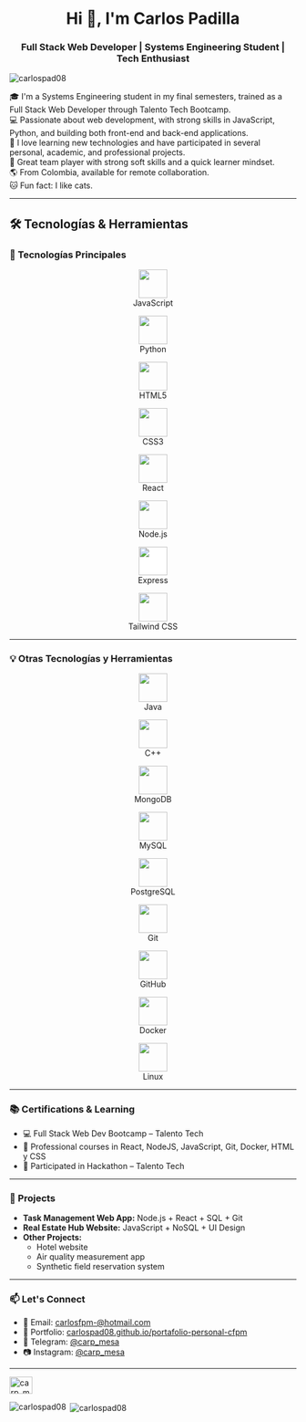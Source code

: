 <h1 align="center">Hi 👋, I'm Carlos Padilla</h1>
<h3 align="center">Full Stack Web Developer | Systems Engineering Student | Tech Enthusiast</h3>

<p align="left">
  <img src="https://komarev.com/ghpvc/?username=carlospad08&label=Profile%20views&color=0e75b6&style=flat" alt="carlospad08" />
</p>

🎓 I'm a Systems Engineering student in my final semesters, trained as a Full Stack Web Developer through Talento Tech Bootcamp.  
💻 Passionate about web development, with strong skills in JavaScript, Python, and building both front-end and back-end applications.  
🚀 I love learning new technologies and have participated in several personal, academic, and professional projects.  
🤝 Great team player with strong soft skills and a quick learner mindset.  
🌎 From Colombia, available for remote collaboration.  
🐱 Fun fact: I like cats.

---

## 🛠️ Tecnologías & Herramientas

### 🚀 Tecnologías Principales

<p align="center">
  <a href="#"><img src="https://cdn.jsdelivr.net/gh/devicons/devicon/icons/javascript/javascript-original.svg" width="50" /></a>
  <br>JavaScript
</p>
<p align="center">
  <a href="#"><img src="https://cdn.jsdelivr.net/gh/devicons/devicon/icons/python/python-original.svg" width="50" /></a>
  <br>Python
</p>
<p align="center">
  <a href="#"><img src="https://cdn.jsdelivr.net/gh/devicons/devicon/icons/html5/html5-original.svg" width="50" /></a>
  <br>HTML5
</p>
<p align="center">
  <a href="#"><img src="https://cdn.jsdelivr.net/gh/devicons/devicon/icons/css3/css3-original.svg" width="50" /></a>
  <br>CSS3
</p>
<p align="center">
  <a href="#"><img src="https://cdn.jsdelivr.net/gh/devicons/devicon/icons/react/react-original.svg" width="50" /></a>
  <br>React
</p>
<p align="center">
  <a href="#"><img src="https://cdn.jsdelivr.net/gh/devicons/devicon/icons/nodejs/nodejs-original.svg" width="50" /></a>
  <br>Node.js
</p>
<p align="center">
  <a href="#"><img src="https://cdn.jsdelivr.net/gh/devicons/devicon/icons/express/express-original.svg" width="50" style="background-color:white" /></a>
  <br>Express
</p>
<p align="center">
  <a href="#"><img src="https://www.vectorlogo.zone/logos/tailwindcss/tailwindcss-icon.svg" width="50" /></a>
  <br>Tailwind CSS
</p>

---

### 💡 Otras Tecnologías y Herramientas

<p align="center">
  <a href="#"><img src="https://cdn.jsdelivr.net/gh/devicons/devicon/icons/java/java-original.svg" width="50" /></a>
  <br>Java
</p>
<p align="center">
  <a href="#"><img src="https://cdn.jsdelivr.net/gh/devicons/devicon/icons/cplusplus/cplusplus-original.svg" width="50" /></a>
  <br>C++
</p>
<p align="center">
  <a href="#"><img src="https://cdn.jsdelivr.net/gh/devicons/devicon/icons/mongodb/mongodb-original.svg" width="50" /></a>
  <br>MongoDB
</p>
<p align="center">
  <a href="#"><img src="https://cdn.jsdelivr.net/gh/devicons/devicon/icons/mysql/mysql-original.svg" width="50" /></a>
  <br>MySQL
</p>
<p align="center">
  <a href="#"><img src="https://cdn.jsdelivr.net/gh/devicons/devicon/icons/postgresql/postgresql-original.svg" width="50" /></a>
  <br>PostgreSQL
</p>
<p align="center">
  <a href="#"><img src="https://cdn.jsdelivr.net/gh/devicons/devicon/icons/git/git-original.svg" width="50" /></a>
  <br>Git
</p>
<p align="center">
  <a href="#"><img src="https://cdn.jsdelivr.net/gh/devicons/devicon/icons/github/github-original.svg" width="50" /></a>
  <br>GitHub
</p>
<p align="center">
  <a href="#"><img src="https://cdn.jsdelivr.net/gh/devicons/devicon/icons/docker/docker-original.svg" width="50" /></a>
  <br>Docker
</p>
<p align="center">
  <a href="#"><img src="https://cdn.jsdelivr.net/gh/devicons/devicon/icons/linux/linux-original.svg" width="50" /></a>
  <br>Linux
</p>


---

### 📚 Certifications & Learning

- 💻 Full Stack Web Dev Bootcamp – Talento Tech  
- 🔁 Professional courses in React, NodeJS, JavaScript, Git, Docker, HTML y CSS
- 🧠 Participated in Hackathon – Talento Tech

---

### 🔨 Projects

- **Task Management Web App:** Node.js + React + SQL + Git  
- **Real Estate Hub Website:** JavaScript + NoSQL + UI Design  
- **Other Projects:**  
  - Hotel website  
  - Air quality measurement app  
  - Synthetic field reservation system  

---

### 📫 Let's Connect

- 📩 Email: carlosfpm-@hotmail.com  
- 🔗 Portfolio: [carlospad08.github.io/portafolio-personal-cfpm](https://carlospad08.github.io/portafolio-personal-cfpm/)  
- 📱 Telegram: [@carp_mesa](https://t.me/carp_mesa)  
- 📷 Instagram: [@carp_mesa](https://instagram.com/carp_mesa)

---

<p align="left">
  <a href="https://instagram.com/carp_mesa" target="blank">
    <img align="center" src="https://raw.githubusercontent.com/rahuldkjain/github-profile-readme-generator/master/src/images/icons/Social/instagram.svg" alt="carp_mesa" height="30" width="40" />
  </a>
</p>

<p><img align="left" src="https://github-readme-stats.vercel.app/api/top-langs?username=carlospad08&show_icons=true&locale=en&layout=compact" alt="carlospad08" /></p>

<p>&nbsp;<img align="center" src="https://github-readme-stats.vercel.app/api?username=carlospad08&show_icons=true&locale=en" alt="carlospad08" /></p>
